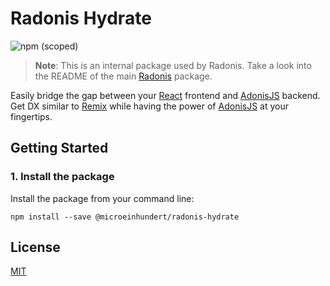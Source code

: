 # Radonis Hydrate

![npm (scoped)](https://img.shields.io/npm/v/@microeinhundert/radonis-hydrate)

> **Note**: This is an internal package used by Radonis. Take a look into the README of the main [Radonis](https://github.com/microeinhundert/radonis/tree/main/packages/radonis) package.

Easily bridge the gap between your [React](https://reactjs.org/) frontend and [AdonisJS](https://adonisjs.com/) backend.
Get DX similar to [Remix](https://remix.run/) while having the power of [AdonisJS](https://adonisjs.com/) at your fingertips.

## Getting Started

### 1. Install the package

Install the package from your command line:

```console
npm install --save @microeinhundert/radonis-hydrate
```

## License

[MIT](LICENSE)

